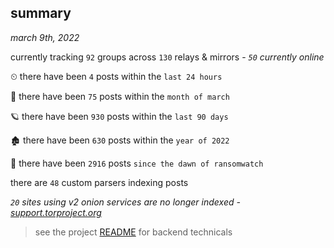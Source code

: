 
## summary
_march 9th, 2022_

currently tracking `92` groups across `130` relays & mirrors - _`50` currently online_

⏲ there have been `4` posts within the `last 24 hours`

🦈 there have been `75` posts within the `month of march`

🪐 there have been `930` posts within the `last 90 days`

🏚 there have been `630` posts within the `year of 2022`

🦕 there have been `2916` posts `since the dawn of ransomwatch`

there are `48` custom parsers indexing posts

_`20` sites using v2 onion services are no longer indexed - [support.torproject.org](https://support.torproject.org/onionservices/v2-deprecation/)_

> see the project [README](https://github.com/thetanz/ransomwatch#ransomwatch--) for backend technicals
